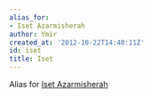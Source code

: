 ```yaml
---
alias_for:
- Iset Azarmisherah
author: Ymir
created_at: '2012-10-22T14:40:11Z'
id: iset
title: Iset
---
```

Alias for [Iset Azarmisherah]

  [Iset Azarmisherah]: Iset_Azarmisherah